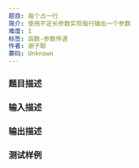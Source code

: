 ```yaml
---
题目: 每个占一行
简介: 使用不定长参数实现每行输出一个参数
难度: 1
标签: 函数-参数传递
作者: 谢子聪
慕码: Unknown
---
```


### 题目描述



### 输入描述



### 输出描述



### 测试样例

